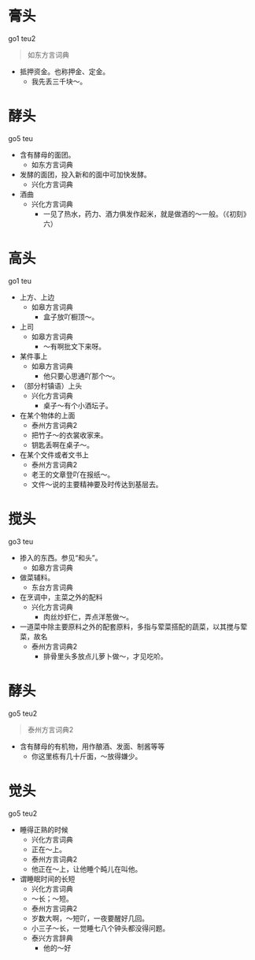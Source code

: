# 膏头
go1 teu2
> 如东方言词典
- 抵押资金。也称押金、定金。
  - 我先丢三千块～。

# 酵头
go5 teu
+ 含有酵母的面团。
  * 如东方言词典
+ 发酵的面团，投入新和的面中可加快发酵。
  * 兴化方言词典
+ 酒曲
  * 兴化方言词典
    - 一见了热水，药力、酒力俱发作起米，就是做酒的～一般。（《初刻》六）

# 高头
go1 teu
+ 上方、上边
  * 如皋方言词典
    - 盒子放吖橱顶～。
+ 上司
  * 如皋方言词典
    - ～有啊批文下来呀。
+ 某件事上
  * 如皋方言词典
    - 他只要心思通吖那个～。
+ （部分村镇语）上头
  * 兴化方言词典
    - 桌子～有个小酒坛子。
+ 在某个物体的上面
  * 泰州方言词典2
  - 把竹子～的衣裳收家来。
  - 钥匙丢啊在桌子～。
+ 在某个文件或者文书上
  * 泰州方言词典2
  - 老王的文章登吖在报纸～。
  - 文件～说的主要精神要及时传达到基层去。

# 搅头
go3 teu
+ 掺入的东西。参见“和头”。
  * 如皋方言词典
+ 做菜辅料。
  * 东台方言词典
+ 在烹调中，主菜之外的配料
  * 兴化方言词典
    - 肉丝炒虾仁，弄点洋葱做～。
+ 一道菜中除主要原料之外的配套原料，多指与荤菜搭配的蔬菜，以其搅与荤菜，故名
  * 泰州方言词典2
    - 排骨里头多放点儿萝卜做～，才见吃吤。

# 酵头
go5 teu2
> 泰州方言词典2
- 含有酵母的有机物，用作酿酒、发面、制酱等等
  - 你这里栋有几十斤面，～放得嫌少。

# 觉头
go5 teu2
+ 睡得正熟的时候
  * 兴化方言词典
  - 正在～上。
  * 泰州方言词典2
  - 他正在～上，让他睡个盹儿在叫他。
+ 谓睡眠时间的长短
  * 兴化方言词典
  - ～长；～短。
  * 泰州方言词典2
  - 岁数大啊，～短吖，一夜要醒好几回。
  - 小三子～长，一觉睡七八个钟头都没得问题。
  * 泰兴方言辞典
    - 他的～好
